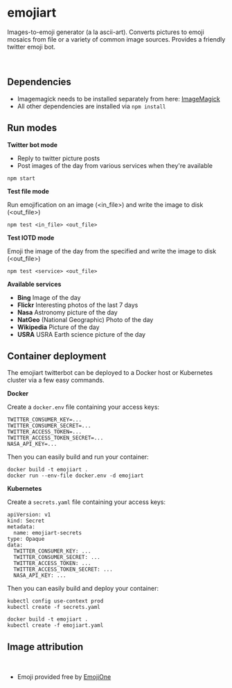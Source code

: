 emojiart
========
Images-to-emoji generator (a la ascii-art). Converts pictures to emoji mosaics from file or a variety of common image sources. Provides a friendly twitter emoji bot.

 
## Dependencies

-   Imagemagick needs to be installed separately from here: [ImageMagick](http://imagemagick.org/)
-   All other dependencies are installed via ````npm install````


## Run modes

**Twitter bot mode** 

-   Reply to twitter picture posts
-   Post images of the day from various services when they're available

````
npm start
````


**Test file mode** 

Run emojification on an image (<in_file>) and write the image to disk (<out_file>)
````
npm test <in_file> <out_file>
````

**Test IOTD mode** 

Emoji the image of the day from the specified <service> and write the image to disk (<out_file>)
````
npm test <service> <out_file>
````

**Available services**

-   **Bing** Image of the day
-   **Flickr** Interesting photos of the last 7 days
-   **Nasa** Astronomy picture of the day
-   **NatGeo** (National Geographic) Photo of the day
-   **Wikipedia** Picture of the day
-   **USRA** USRA Earth science picture of the day


## Container deployment

The emojiart twitterbot can be deployed to a Docker host or Kubernetes cluster via a few easy commands.

**Docker**

Create a ```docker.env``` file containing your access keys:
```
TWITTER_CONSUMER_KEY=...
TWITTER_CONSUMER_SECRET=...
TWITTER_ACCESS_TOKEN=...
TWITTER_ACCESS_TOKEN_SECRET=...
NASA_API_KEY=...
```
Then you can easily build and run your container:
```
docker build -t emojiart .
docker run --env-file docker.env -d emojiart 
```

**Kubernetes**

Create a ```secrets.yaml``` file containing your access keys:
```
apiVersion: v1
kind: Secret
metadata:
  name: emojiart-secrets
type: Opaque
data:
  TWITTER_CONSUMER_KEY: ...
  TWITTER_CONSUMER_SECRET: ...
  TWITTER_ACCESS_TOKEN: ...
  TWITTER_ACCESS_TOKEN_SECRET: ...
  NASA_API_KEY: ...
```
Then you can easily build and deploy your container:
```
kubectl config use-context prod
kubectl create -f secrets.yaml

docker build -t emojiart .
kubectl create -f emojiart.yaml
```

## Image attribution
 
-   Emoji provided free by [EmojiOne](http://emojione.com)
